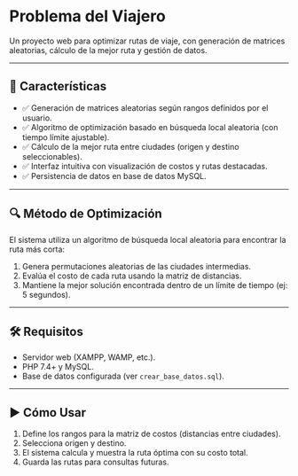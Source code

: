# Problema del Viajero

Un proyecto web para optimizar rutas de viaje, con generación de matrices aleatorias, cálculo de la mejor ruta y gestión de datos.

---

## 🚀 Características

- ✅ Generación de matrices aleatorias según rangos definidos por el usuario.  
- ✅ Algoritmo de optimización basado en búsqueda local aleatoria (con tiempo límite ajustable).  
- ✅ Cálculo de la mejor ruta entre ciudades (origen y destino seleccionables).  
- ✅ Interfaz intuitiva con visualización de costos y rutas destacadas.  
- ✅ Persistencia de datos en base de datos MySQL.

---

## 🔍 Método de Optimización

El sistema utiliza un algoritmo de búsqueda local aleatoria para encontrar la ruta más corta:

1. Genera permutaciones aleatorias de las ciudades intermedias.  
2. Evalúa el costo de cada ruta usando la matriz de distancias.  
3. Mantiene la mejor solución encontrada dentro de un límite de tiempo (ej: 5 segundos).

---

## 🛠️ Requisitos

- Servidor web (XAMPP, WAMP, etc.).  
- PHP 7.4+ y MySQL.  
- Base de datos configurada (ver `crear_base_datos.sql`).

---

## ▶️ Cómo Usar

1. Define los rangos para la matriz de costos (distancias entre ciudades).  
2. Selecciona origen y destino.  
3. El sistema calcula y muestra la ruta óptima con su costo total.  
4. Guarda las rutas para consultas futuras.
